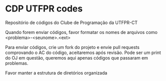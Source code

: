 # CDP UTFPR codes
Repositório de códigos do Clube de Programação da UTFPR-CT

Quando forem enviar códigos, favor formatar os nomes de arquivos como
\<problema\>-\<seunome\>.\<ext\>

Para enviar códigos, crie um fork do projeto e envie pull requests comprovando o AC do código, aceitaremos após revisão.
Pode ser um print do OJ em questão, queremos aqui apenas códigos que passaram em problemas.

Favor manter a estrutura de diretórios organizada



